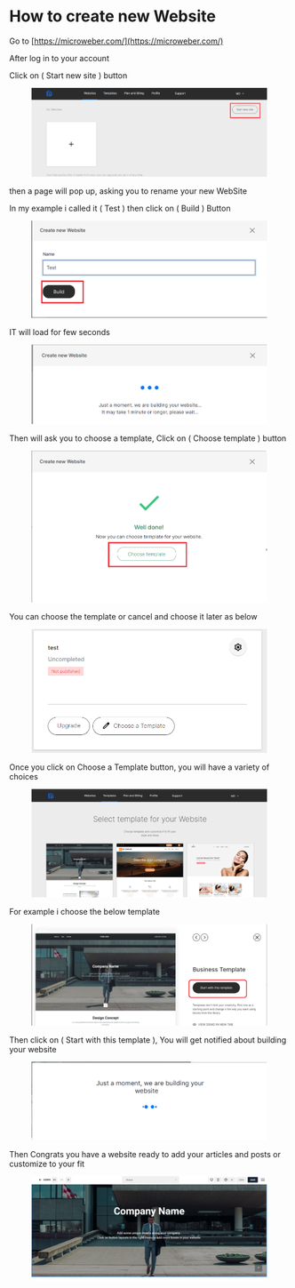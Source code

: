 # How to create new Website

Go to [https://microweber.com/](https://microweber.com/)

After log in to your account

Click on ( Start new site ) button&#x20;

<figure><img src=".gitbook/assets/image (24).png" alt=""><figcaption></figcaption></figure>

then a page will pop up, asking you to rename your new  WebSite&#x20;

In my example i called it ( Test ) then click on ( Build ) Button

<figure><img src=".gitbook/assets/image (26).png" alt=""><figcaption></figcaption></figure>

IT will load for few seconds&#x20;

<figure><img src=".gitbook/assets/image (28).png" alt=""><figcaption></figcaption></figure>

Then will ask you to choose a template, Click on ( Choose template ) button

<figure><img src=".gitbook/assets/image (30).png" alt=""><figcaption></figcaption></figure>

You can choose the template or cancel and choose it later as below

<figure><img src=".gitbook/assets/image (31).png" alt=""><figcaption></figcaption></figure>

Once you click on Choose a Template button, you will have a variety of choices&#x20;

<figure><img src=".gitbook/assets/image (32).png" alt=""><figcaption></figcaption></figure>

For example i choose the below template&#x20;

<figure><img src=".gitbook/assets/image (34).png" alt=""><figcaption></figcaption></figure>

Then click on ( Start with this template ), You will get notified about building your website&#x20;

<figure><img src=".gitbook/assets/image (35).png" alt=""><figcaption></figcaption></figure>

Then Congrats you have a website ready to add your articles and posts or customize to your fit

<figure><img src=".gitbook/assets/image (36).png" alt=""><figcaption></figcaption></figure>
